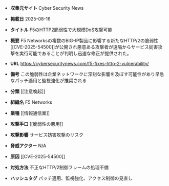 - **収集元サイト**
Cyber Security News

- **掲載日**
2025-08-16

- **タイトル**
F5のHTTP2脆弱性で大規模DoS攻撃可能

- **概要**
F5 Networksの複数のBIG-IP製品に影響する新たなHTTP/2の脆弱性[[CVE-2025-54500]]が公開され悪意ある攻撃者が遠隔からサービス妨害攻撃を実行可能であることが判明し迅速な修正が提供された。

- **URL**
https://cybersecuritynews.com/f5-fixes-http-2-vulnerability/

- **備考**
この脆弱性は企業ネットワークに深刻な影響を及ぼす可能性があり早急なパッチ適用と監視強化が推奨される

- **分類**
[[注意喚起]]

- **組織名**
F5 Networks

- **業種**
[[情報通信業]]

- **攻撃手口**
[[脆弱性の悪用]]

- **攻撃影響**
サービス妨害攻撃のリスク

- **脅威アクター**
N/A

- **原因**
[[CVE-2025-54500]]

- **対処方法**
不正なHTTP/2制御フレームの処理不備

- **ハッシュタグ**
パッチ適用、監視強化、アクセス制御の見直し
